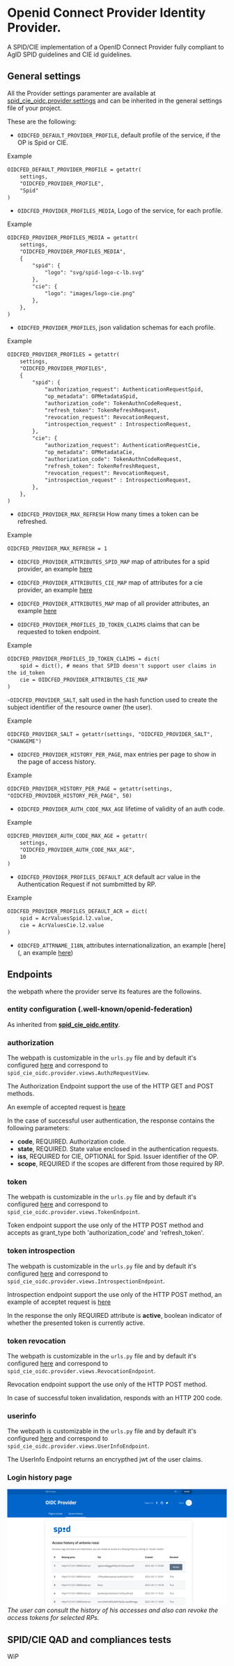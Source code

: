 # __Openid Connect Provider__ Identity Provider.

A SPID/CIE implementation of a OpenID Connect Provider fully compliant to
AgID SPID guidelines and CIE id guidelines.

## General settings

All the Provider settings paramenter are available at
[spid_cie_oidc.provider.settings](spie_cie_oidc/provider/settings.py) and
can be inherited in the general settings file of your project.

These are the following:


- `OIDCFED_DEFAULT_PROVIDER_PROFILE`, default profile of the service, if the OP is Spid or CIE.

Example
````
OIDCFED_DEFAULT_PROVIDER_PROFILE = getattr(
    settings,
    "OIDCFED_PROVIDER_PROFILE",
    "Spid"
)
````

- `OIDCFED_PROVIDER_PROFILES_MEDIA`, Logo of the service, for each profile.

Example
````
OIDCFED_PROVIDER_PROFILES_MEDIA = getattr(
    settings,
    "OIDCFED_PROVIDER_PROFILES_MEDIA",
    {
        "spid": {
            "logo": "svg/spid-logo-c-lb.svg"
        },
        "cie": {
            "logo": "images/logo-cie.png"
        },
    },
)
````

- `OIDCFED_PROVIDER_PROFILES`, json validation schemas for each profile.

Example
````
OIDCFED_PROVIDER_PROFILES = getattr(
    settings,
    "OIDCFED_PROVIDER_PROFILES",
    {
        "spid": {
            "authorization_request": AuthenticationRequestSpid,
            "op_metadata": OPMetadataSpid,
            "authorization_code": TokenAuthnCodeRequest,
            "refresh_token": TokenRefreshRequest,
            "revocation_request": RevocationRequest,
            "introspection_request" : IntrospectionRequest,
        },
        "cie": {
            "authorization_request": AuthenticationRequestCie,
            "op_metadata": OPMetadataCie,
            "authorization_code": TokenAuthnCodeRequest,
            "refresh_token": TokenRefreshRequest,
            "revocation_request": RevocationRequest,
            "introspection_request" : IntrospectionRequest,
        },
    },
)
````

- `OIDCFED_PROVIDER_MAX_REFRESH` How many times a token can be refreshed.

Example
````
OIDCFED_PROVIDER_MAX_REFRESH = 1
````

- `OIDCFED_PROVIDER_ATTRIBUTES_SPID_MAP` map of attributes for a spid provider, an example [here](https://github.com/italia/spid-cie-oidc-django/blob/dev/spid_cie_oidc/provider/settings.py#L31)
- `OIDCFED_PROVIDER_ATTRIBUTES_CIE_MAP` map of attributes for a cie provider, an example [here](https://github.com/italia/spid-cie-oidc-django/blob/dev/spid_cie_oidc/provider/settings.py#L60)
- `OIDCFED_PROVIDER_ATTRIBUTES_MAP` map of all provider attributes, an example [here](https://github.com/italia/spid-cie-oidc-django/blob/dev/spid_cie_oidc/provider/settings.py#L77)

- `OIDCFED_PROVIDER_PROFILES_ID_TOKEN_CLAIMS` claims that can be requested to token endpoint.

Example
````
OIDCFED_PROVIDER_PROFILES_ID_TOKEN_CLAIMS = dict(
    spid = dict(), # means that SPID doesn't support user claims in the id_token
    cie = OIDCFED_PROVIDER_ATTRIBUTES_CIE_MAP
)
````

-`OIDCFED_PROVIDER_SALT`, salt used in the hash function used to create the subject identifier of the resource owner (the user).
 
Example
````
OIDCFED_PROVIDER_SALT = getattr(settings, "OIDCFED_PROVIDER_SALT", "CHANGEME")
````

- `OIDCFED_PROVIDER_HISTORY_PER_PAGE`, max entries per page to show in the page of access history.

Example
````
OIDCFED_PROVIDER_HISTORY_PER_PAGE = getattr(settings, "OIDCFED_PROVIDER_HISTORY_PER_PAGE", 50)
````

- `OIDCFED_PROVIDER_AUTH_CODE_MAX_AGE` lifetime of validity of an auth code.

Example
````
OIDCFED_PROVIDER_AUTH_CODE_MAX_AGE = getattr(
    settings,
    "OIDCFED_PROVIDER_AUTH_CODE_MAX_AGE",
    10
)
````

- `OIDCFED_PROVIDER_PROFILES_DEFAULT_ACR` default acr value in the Authentication Request if not sumbmitted by RP.

Example
````
OIDCFED_PROVIDER_PROFILES_DEFAULT_ACR = dict(
    spid = AcrValuesSpid.l2.value,
    cie = AcrValuesCie.l2.value
)
````

- `OIDCFED_ATTRNAME_I18N`, attributes internationalization, an example [here](, an example [here](https://github.com/italia/spid-cie-oidc-django/blob/dev/spid_cie_oidc/provider/settings.py#L125))

## Endpoints

the webpath where the provider serve its features are the followins.

### entity configuration (.well-known/openid-federation)

As inherited from [__spid_cie_oidc.entity__](docs/tecnhical_specifications/ENTITY.md).

### authorization

The webpath is customizable in the `urls.py` file and by default it's
configured [here](https://github.com/italia/spid-cie-oidc-django/blob/dev/spid_cie_oidc/provider/urls.py#L16) 
and correspond to `spid_cie_oidc.provider.views.AuthzRequestView`.

The Authorization Endpoint support the use of the HTTP GET and POST methods.

An exemple of accepted request is [heare](https://github.com/italia/spid-cie-oidc-django/blob/dev/spid_cie_oidc/onboarding/tests/authn_request_settings.py#L30)

In the case of successful user authentication, the response contains the following parameters:

- __code__, REQUIRED. Authorization code.
- __state__, REQUIRED. State value enclosed in the authentication requests.
- __iss__, REQUIRED for CIE, OPTIONAL for Spid. Issuer identifier of the OP.
- __scope__, REQUIRED if the scopes are different from those required by RP.

### token

The webpath is customizable in the `urls.py` file and by default it's
configured [here](https://github.com/italia/spid-cie-oidc-django/blob/dev/spid_cie_oidc/provider/urls.py#L27) 
and correspond to `spid_cie_oidc.provider.views.TokenEndpoint`.

Token endpoint support the use only of the HTTP POST method and accepts as grant_type both 'authorization_code' and 'refresh_token'.

### token introspection

The webpath is customizable in the `urls.py` file and by default it's
configured [here](https://github.com/italia/spid-cie-oidc-django/blob/dev/spid_cie_oidc/provider/urls.py#L42) 
and correspond to `spid_cie_oidc.provider.views.IntrospectionEndpoint`.

Introspection endpoint support the use only of the HTTP POST method, an example of acceptet request is [here](https://github.com/italia/spid-cie-oidc-django/blob/dev/spid_cie_oidc/onboarding/tests/introspection_request_settings.py#L3)

In the response the only REQUIRED attribute is __active__, boolean indicator of whether the presented token is currently active.

### token revocation

The webpath is customizable in the `urls.py` file and by default it's
configured [here](https://github.com/italia/spid-cie-oidc-django/blob/dev/spid_cie_oidc/provider/urls.py#L37) 
and correspond to `spid_cie_oidc.provider.views.RevocationEndpoint`.

Revocation endpoint support the use only of the HTTP POST method.

In case of successful token invalidation, responds with an HTTP 200 code.

### userinfo

The webpath is customizable in the `urls.py` file and by default it's
configured [here](https://github.com/italia/spid-cie-oidc-django/blob/dev/spid_cie_oidc/provider/urls.py#L32) 
and correspond to `spid_cie_oidc.provider.views.UserInfoEndpoint`.

The UserInfo Endpoint returns an encrypthed jwt of the user claims.

### Login history page

![OIDC Provider login history](docs/images/provider_login_history.png)
_The user can consult the history of his accesses and also can revoke the access tokens for selected RPs._

## SPID/CIE QAD and compliances tests

WiP
